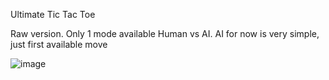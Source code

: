 Ultimate Tic Tac Toe

Raw version. Only 1 mode available Human vs AI. AI for now is very simple, just first available move

![image](https://user-images.githubusercontent.com/87692555/177035288-d29664d9-3b00-4d73-a9b0-5e237cad0a40.png)
